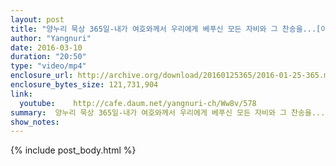 ```yaml
---
layout: post
title: "양누리 묵상 365일-내가 여호와께서 우리에게 베푸신 모든 자비와 그 찬송을...[이사야 63;7]"
author: "Yangnuri"
date: 2016-03-10
duration: "20:50"
type: "video/mp4"
enclosure_url: http://archive.org/download/20160125365/2016-01-25-365.mp4
enclosure_bytes_size: 121,731,904       
link:
  youtube:    http://cafe.daum.net/yangnuri-ch/Ww8v/578
summary:  양누리 묵상 365일-내가 여호와께서 우리에게 베푸신 모든 자비와 그 찬송을...[이사야 63;7]
show_notes:
---
```

{% include post_body.html %}

